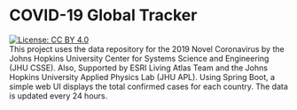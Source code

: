 # COVID-19 Global Tracker
[![License: CC BY 4.0](https://img.shields.io/badge/License-CC%20BY%204.0-lightgrey.svg)](https://creativecommons.org/licenses/by/4.0/) <br />This project uses the data repository for the 2019 Novel Coronavirus by the Johns Hopkins University Center for Systems Science and Engineering (JHU CSSE). Also, Supported by ESRI Living Atlas Team and the Johns Hopkins University Applied Physics Lab (JHU APL).
Using Spring Boot, a simple web UI displays the total confirmed cases for each country. The data is updated every 24 hours. 


